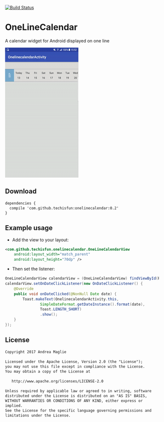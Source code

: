 [![Build Status](https://travis-ci.org/TechIsFun/OneLineCalendar.svg)](https://travis-ci.org/TechIsFun/OneLineCalendar)

# OneLineCalendar

A calendar widget for Android displayed on one line

![Screencap](img/onelinecalendar.gif)

## Download

```
dependencies {
  compile 'com.github.techisfun:onelinecalendar:0.2'
}
```

## Example usage

- Add the view to your layout:

```xml
<com.github.techisfun.onelinecalendar.OneLineCalendarView
    android:layout_width="match_parent"
    android:layout_height="70dp" />
```

- Then set the listener:

```java
OneLineCalendarView calendarView = (OneLineCalendarView) findViewById(R.id.calendar_view);
calendarView.setOnDateClickListener(new OnDateClickListener() {
    @Override
    public void onDateClicked(@NonNull Date date) {
        Toast.makeText(OnelinecalendarActivity.this,
                SimpleDateFormat.getDateInstance().format(date),
                Toast.LENGTH_SHORT)
                .show();
    }
});
```

License
-------

    Copyright 2017 Andrea Maglie

    Licensed under the Apache License, Version 2.0 (the "License");
    you may not use this file except in compliance with the License.
    You may obtain a copy of the License at

       http://www.apache.org/licenses/LICENSE-2.0

    Unless required by applicable law or agreed to in writing, software
    distributed under the License is distributed on an "AS IS" BASIS,
    WITHOUT WARRANTIES OR CONDITIONS OF ANY KIND, either express or implied.
    See the License for the specific language governing permissions and
    limitations under the License.

